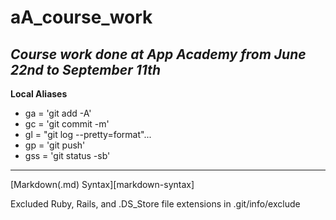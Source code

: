 # aA_course_work
*Course work done at App Academy from June 22nd to September 11th*
---
**Local Aliases**
* ga  = 'git add -A'
* gc  = 'git commit -m'
* gl  = "git log --pretty=format"...
* gp  = 'git push'
* gss = 'git status -sb'
---
[Markdown(.md) Syntax][markdown-syntax]

Excluded Ruby, Rails, and .DS_Store file extensions in .git/info/exclude
